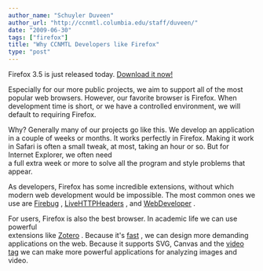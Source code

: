 ```yaml
---
author_name: "Schuyler Duveen"
author_url: "http://ccnmtl.columbia.edu/staff/duveen/"
date: "2009-06-30"
tags: ["firefox"]
title: "Why CCNMTL Developers like Firefox"
type: "post"
---
```


<p>Firefox 3.5 is just released today.  <a href="http://www.mozilla.com/en-US/firefox/firefox.html">Download it now!</a></p>

<p>Especially for our more public projects, we aim to support all of the most popular web browsers.  However, our favorite browser is Firefox.  When development time is short, or we have a controlled environment, we will default to requiring Firefox.</p>

<p>Why? Generally many of our projects go like this.  We develop an application in a couple of weeks or months.  It works perfectly in Firefox.  Making it work in Safari is often a small tweak, at most, taking an hour or so.  But for Internet Explorer, we often need<br />
a full extra week or more to solve all the program and style problems that appear.</p>

<p>As developers, Firefox has some incredible extensions, without which modern web development would be impossible.  The most common ones we use are <a href="http://getfirebug.com/">Firebug</a> , <a href="https://addons.mozilla.org/en-US/firefox/addon/3829">LiveHTTPHeaders</a> , and <a href="https://addons.mozilla.org/en-US/firefox/addon/60">WebDeveloper</a> .</p>

<p>For users, Firefox is also the best browser.  In academic life we can use powerful<br />
extensions like <a href="http://www.zotero.org/">Zotero</a> .  Because it's <a href="http://www.pcpro.co.uk/blogs/2009/06/22/playing-with-firefox-35/">fast</a> , we can design more demanding applications on the web.  Because it supports <span class="caps">SVG,</span> Canvas and the <a href="http://ccnmtl.columbia.edu/compiled/events/video_goes_native_sfw.html">video tag</a> we can make more powerful applications for analyzing images and video.</p>
